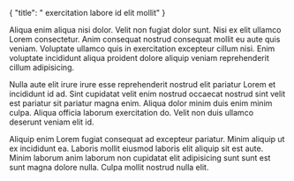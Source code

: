 {
  "title": " exercitation labore id elit mollit"
}

Aliqua enim aliqua nisi dolor. Velit non fugiat dolor sunt. Nisi ex elit ullamco Lorem consectetur. Anim consequat nostrud consequat mollit eu aute quis veniam. Voluptate ullamco quis in exercitation excepteur cillum nisi. Enim voluptate incididunt aliqua proident dolore aliquip veniam reprehenderit cillum adipisicing.

Nulla aute elit irure irure esse reprehenderit nostrud elit pariatur Lorem et incididunt id ad. Sint cupidatat velit enim nostrud occaecat nostrud sint velit est pariatur sit pariatur magna enim. Aliqua dolor minim duis enim minim culpa. Aliqua officia laborum exercitation do. Velit non duis ullamco deserunt veniam elit id.

Aliquip enim Lorem fugiat consequat ad excepteur pariatur. Minim aliquip ut ex incididunt ea. Laboris mollit eiusmod laboris elit aliquip sit est aute. Minim laborum anim laborum non cupidatat elit adipisicing sunt sunt est sunt magna dolore nulla. Culpa mollit nostrud nulla elit.